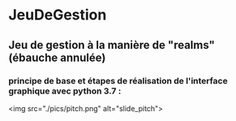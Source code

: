 # JeuDeGestion

## Jeu de gestion à la manière de "realms" (ébauche annulée)

### principe de base et étapes de réalisation de l'interface graphique avec python 3.7 :

<img src="./pics/pitch.png" alt="slide_pitch"\>
